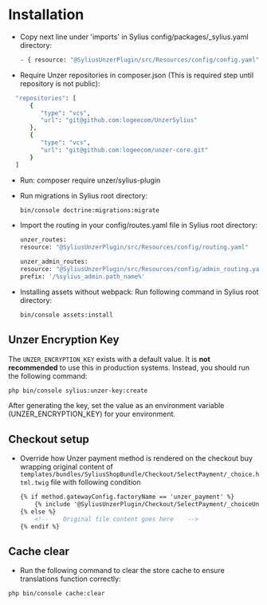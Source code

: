 # Installation

- Copy next line under 'imports' in Sylius config/packages/_sylius.yaml directory:
    ```bash 
  - { resource: "@SyliusUnzerPlugin/src/Resources/config/config.yaml" }
    ```

- Require Unzer repositories in composer.json (This is required step until repository is not public):
```bash
  "repositories": [
      {
         "type": "vcs",
         "url": "git@github.com:logeecom/UnzerSylius"
      },
      {
         "type": "vcs",
         "url": "git@github.com:logeecom/unzer-core.git"
      }
  ]
   ```
- Run: 
      composer require unzer/sylius-plugin

- Run migrations in Sylius root directory:
    ```bash
  bin/console doctrine:migrations:migrate
    ```

- Import the routing in your config/routes.yaml file in Sylius root directory:
    ```bash
  unzer_routes:
    resource: "@SyliusUnzerPlugin/src/Resources/config/routing.yaml"
    
  unzer_admin_routes:
    resource: "@SyliusUnzerPlugin/src/Resources/config/admin_routing.yaml"
    prefix: '/%sylius_admin.path_name%'
    ```

- Installing assets without webpack: Run following command in Sylius root directory:
    ```bash 
    bin/console assets:install
    ```
## Unzer Encryption Key

The `UNZER_ENCRYPTION_KEY` exists with a default value. It is **not recommended** to use this in production systems. Instead, you should run the following command:

```bash
php bin/console sylius:unzer-key:create
```
After generating the key, set the value as an environment variable (UNZER_ENCRYPTION_KEY) for your environment.

## Checkout setup
- Override how Unzer payment method is rendered on the checkout buy wrapping original content of `templates/bundles/SyliusShopBundle/Checkout/SelectPayment/_choice.html.twig` file with following condition
    ```html 
    {% if method.gatewayConfig.factoryName == 'unzer_payment' %}                                                                
        {% include '@SyliusUnzerPlugin/Checkout/SelectPayment/_choiceUnzer.html.twig'%}
    {% else %}
        <!--    Original file content goes here    -->
    {% endif %}
    ```

## Cache clear

- Run the following command to clear the store cache to ensure translations function correctly:

```bash
php bin/console cache:clear
```
